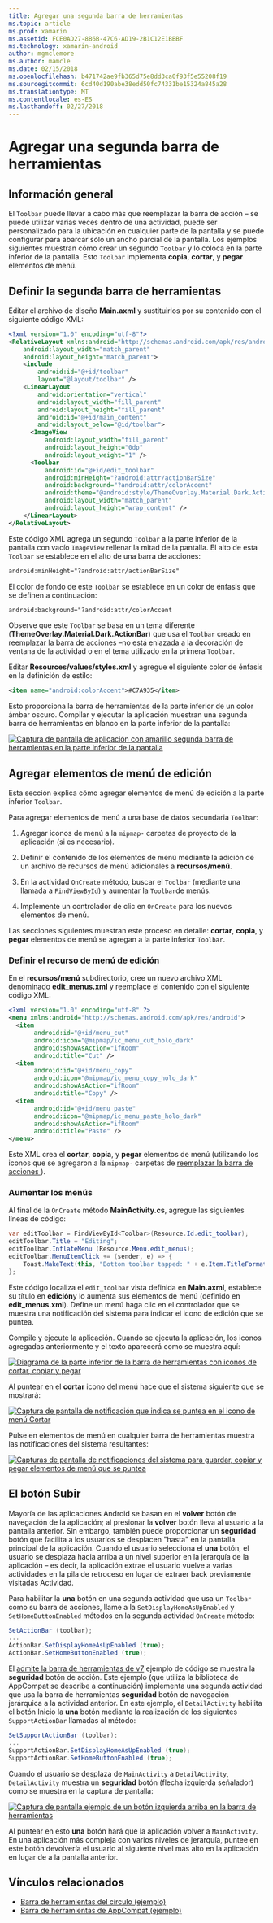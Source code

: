 ```yaml
---
title: Agregar una segunda barra de herramientas
ms.topic: article
ms.prod: xamarin
ms.assetid: FCE0AD27-8B6B-47C6-AD19-2B1C12E1BBBF
ms.technology: xamarin-android
author: mgmclemore
ms.author: mamcle
ms.date: 02/15/2018
ms.openlocfilehash: b471742ae9fb365d75e8dd3ca0f93f5e55208f19
ms.sourcegitcommit: 6cd40d190abe38edd50fc74331be15324a845a28
ms.translationtype: MT
ms.contentlocale: es-ES
ms.lasthandoff: 02/27/2018
---
```

# <a name="adding-a-second-toolbar"></a>Agregar una segunda barra de herramientas

<a name="overview" />

## <a name="overview"></a>Información general 

El `Toolbar` puede llevar a cabo más que reemplazar la barra de acción &ndash; se puede utilizar varias veces dentro de una actividad, puede ser personalizado para la ubicación en cualquier parte de la pantalla y se puede configurar para abarcar sólo un ancho parcial de la pantalla. Los ejemplos siguientes muestran cómo crear un segundo `Toolbar` y lo coloca en la parte inferior de la pantalla. Esto `Toolbar` implementa **copia**, **cortar**, y **pegar** elementos de menú. 

<a name="define_second" />

## <a name="define-the-second-toolbar"></a>Definir la segunda barra de herramientas 

Editar el archivo de diseño **Main.axml** y sustituirlos por su contenido con el siguiente código XML:

```xml
<?xml version="1.0" encoding="utf-8"?>
<RelativeLayout xmlns:android="http://schemas.android.com/apk/res/android"
    android:layout_width="match_parent"
    android:layout_height="match_parent">
    <include
        android:id="@+id/toolbar"
        layout="@layout/toolbar" />
    <LinearLayout
        android:orientation="vertical"
        android:layout_width="fill_parent"
        android:layout_height="fill_parent"
        android:id="@+id/main_content"
        android:layout_below="@id/toolbar">
      <ImageView
          android:layout_width="fill_parent"
          android:layout_height="0dp"
          android:layout_weight="1" />
      <Toolbar
          android:id="@+id/edit_toolbar"
          android:minHeight="?android:attr/actionBarSize"
          android:background="?android:attr/colorAccent"
          android:theme="@android:style/ThemeOverlay.Material.Dark.ActionBar"
          android:layout_width="match_parent"
          android:layout_height="wrap_content" />
    </LinearLayout>
</RelativeLayout>
```

Este código XML agrega un segundo `Toolbar` a la parte inferior de la pantalla con vacío `ImageView` rellenar la mitad de la pantalla. El alto de esta `Toolbar` se establece en el alto de una barra de acciones: 

```xml
android:minHeight="?android:attr/actionBarSize"
```

El color de fondo de este `Toolbar` se establece en un color de énfasis que se definen a continuación:

```xml
android:background="?android:attr/colorAccent
```

Observe que este `Toolbar` se basa en un tema diferente (**ThemeOverlay.Material.Dark.ActionBar**) que usa el `Toolbar` creado en [reemplazar la barra de acciones](~/android/user-interface/controls/tool-bar/replacing-the-action-bar.md) &ndash;no está enlazada a la decoración de ventana de la actividad o en el tema utilizado en la primera `Toolbar`.

Editar **Resources/values/styles.xml** y agregue el siguiente color de énfasis en la definición de estilo: 

```xml
<item name="android:colorAccent">#C7A935</item>
```

Esto proporciona la barra de herramientas de la parte inferior de un color ámbar oscuro. Compilar y ejecutar la aplicación muestran una segunda barra de herramientas en blanco en la parte inferior de la pantalla: 

[![Captura de pantalla de aplicación con amarillo segunda barra de herramientas en la parte inferior de la pantalla](adding-a-second-toolbar-images/01-second-toolbar-sml.png)](adding-a-second-toolbar-images/01-second-toolbar.png)


<a name="second_menus" />
 
## <a name="add-edit-menu-items"></a>Agregar elementos de menú de edición 

Esta sección explica cómo agregar elementos de menú de edición a la parte inferior `Toolbar`. 

Para agregar elementos de menú a una base de datos secundaria `Toolbar`: 

1.  Agregar iconos de menú a la `mipmap-` carpetas de proyecto de la aplicación (si es necesario).

2.  Definir el contenido de los elementos de menú mediante la adición de un archivo de recursos de menú adicionales a **recursos/menú**. 

3.  En la actividad `OnCreate` método, buscar el `Toolbar` (mediante una llamada a `FindViewById`) y aumentar la `Toolbar`de menús.

4.  Implemente un controlador de clic en `OnCreate` para los nuevos elementos de menú. 

Las secciones siguientes muestran este proceso en detalle: **cortar**, **copia**, y **pegar** elementos de menú se agregan a la parte inferior `Toolbar`. 


<a name="second_resource" />

### <a name="define-the-edit-menu-resource"></a>Definir el recurso de menú de edición

En el **recursos/menú** subdirectorio, cree un nuevo archivo XML denominado **edit_menus.xml** y reemplace el contenido con el siguiente código XML:

```xml
<?xml version="1.0" encoding="utf-8" ?>
<menu xmlns:android="http://schemas.android.com/apk/res/android">
  <item
       android:id="@+id/menu_cut"
       android:icon="@mipmap/ic_menu_cut_holo_dark"
       android:showAsAction="ifRoom"
       android:title="Cut" />
  <item
       android:id="@+id/menu_copy"
       android:icon="@mipmap/ic_menu_copy_holo_dark"
       android:showAsAction="ifRoom"
       android:title="Copy" />
  <item
       android:id="@+id/menu_paste"
       android:icon="@mipmap/ic_menu_paste_holo_dark"
       android:showAsAction="ifRoom"
       android:title="Paste" />
</menu>
```

Este XML crea el **cortar**, **copia**, y **pegar** elementos de menú (utilizando los iconos que se agregaron a la `mipmap-` carpetas de [reemplazar la barra de acciones ](~/android/user-interface/controls/tool-bar/replacing-the-action-bar.md)).


<a name="inflate_menus" />

### <a name="inflate-the-menus"></a>Aumentar los menús

Al final de la `OnCreate` método **MainActivity.cs**, agregue las siguientes líneas de código: 

```csharp
var editToolbar = FindViewById<Toolbar>(Resource.Id.edit_toolbar);
editToolbar.Title = "Editing";
editToolbar.InflateMenu (Resource.Menu.edit_menus);
editToolbar.MenuItemClick += (sender, e) => {
    Toast.MakeText(this, "Bottom toolbar tapped: " + e.Item.TitleFormatted, ToastLength.Short).Show();
};
```

Este código localiza el `edit_toolbar` vista definida en **Main.axml**, establece su título en **edición**y lo aumenta sus elementos de menú (definido en **edit_menus.xml**). Define un menú haga clic en el controlador que se muestra una notificación del sistema para indicar el icono de edición que se puntea. 

Compile y ejecute la aplicación. Cuando se ejecuta la aplicación, los iconos agregadas anteriormente y el texto aparecerá como se muestra aquí: 

[![Diagrama de la parte inferior de la barra de herramientas con iconos de cortar, copiar y pegar](adding-a-second-toolbar-images/02-bottom-toolbar-sml.png)](adding-a-second-toolbar-images/02-bottom-toolbar.png)

Al puntear en el **cortar** icono del menú hace que el sistema siguiente que se mostrará: 

[![Captura de pantalla de notificación que indica se puntea en el icono de menú Cortar](adding-a-second-toolbar-images/03-bottom-tapped-sml.png)](adding-a-second-toolbar-images/03-bottom-tapped.png)

Pulse en elementos de menú en cualquier barra de herramientas muestra las notificaciones del sistema resultantes: 

[![Capturas de pantalla de notificaciones del sistema para guardar, copiar y pegar elementos de menú que se puntea](adding-a-second-toolbar-images/04-menu-action-sml.png)](adding-a-second-toolbar-images/04-menu-action.png)


<a name="up_button" />

## <a name="the-up-button"></a>El botón Subir 

Mayoría de las aplicaciones Android se basan en el **volver** botón de navegación de la aplicación; al presionar la **volver** botón lleva al usuario a la pantalla anterior.
Sin embargo, también puede proporcionar un **seguridad** botón que facilita a los usuarios se desplacen "hasta" en la pantalla principal de la aplicación. Cuando el usuario selecciona el **una** botón, el usuario se desplaza hacia arriba a un nivel superior en la jerarquía de la aplicación &ndash; es decir, la aplicación extrae el usuario vuelve a varias actividades en la pila de retroceso en lugar de extraer back previamente visitadas Actividad. 

Para habilitar la **una** botón en una segunda actividad que usa un `Toolbar` como su barra de acciones, llame a la `SetDisplayHomeAsUpEnabled` y `SetHomeButtonEnabled` métodos en la segunda actividad `OnCreate` método:

```csharp
SetActionBar (toolbar);
...
ActionBar.SetDisplayHomeAsUpEnabled (true);
ActionBar.SetHomeButtonEnabled (true);
```

El [admite la barra de herramientas de v7](https://developer.xamarin.com/samples/monodroid/Supportv7/AppCompat/Toolbar/) ejemplo de código se muestra la **seguridad** botón de acción. Este ejemplo (que utiliza la biblioteca de AppCompat se describe a continuación) implementa una segunda actividad que usa la barra de herramientas **seguridad** botón de navegación jerárquica a la actividad anterior. En este ejemplo, el `DetailActivity` habilita el botón Inicio la **una** botón mediante la realización de los siguientes `SupportActionBar` llamadas al método: 

```csharp
SetSupportActionBar (toolbar);
...
SupportActionBar.SetDisplayHomeAsUpEnabled (true);
SupportActionBar.SetHomeButtonEnabled (true);
```

Cuando el usuario se desplaza de `MainActivity` a `DetailActivity`, `DetailActivity` muestra un **seguridad** botón (flecha izquierda señalador) como se muestra en la captura de pantalla:

[![Captura de pantalla ejemplo de un botón izquierda arriba en la barra de herramientas](adding-a-second-toolbar-images/05-up-button-sml.png)](adding-a-second-toolbar-images/05-up-button.png)

Al puntear en esto **una** botón hará que la aplicación volver a `MainActivity`. En una aplicación más compleja con varios niveles de jerarquía, puntee en este botón devolvería el usuario al siguiente nivel más alto en la aplicación en lugar de a la pantalla anterior. 



## <a name="related-links"></a>Vínculos relacionados

- [Barra de herramientas del círculo (ejemplo)](https://developer.xamarin.com/samples/monodroid/android5.0/Toolbar/)
- [Barra de herramientas de AppCompat (ejemplo)](https://developer.xamarin.com/samples/monodroid/Supportv7/AppCompat/Toolbar/)

